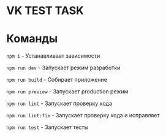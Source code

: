 # VK TEST TASK

# Команды
`npm i` - Устанавливает зависимости

`npm run dev` - Запускает режим разработки

`npm run build` - Собирает приложение

`npm run preview` - Запускает production режим

`npm run lint` - Запускает проверку кода

`npm run lint:fix` - Запускает проверку кода и исправляет

`npm run test` - Запускает тесты